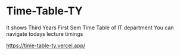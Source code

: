 # Time-Table-TY
It shows Third Years First Sem Time Table of IT department
You can navigate todays lecture timings

https://time-table-ty.vercel.app/
